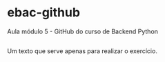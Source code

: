 # ebac-github
Aula módulo 5 - GitHub do curso de Backend Python

##
Um texto que serve apenas para realizar o exercício.
